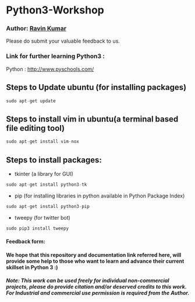 # Python3-Workshop

### Author: [Ravin Kumar](https://mr-ravin.github.io)

Please do submit your valuable feedback to us.




### Link for further learning Python3 :

Python : http://www.pyschools.com/

##  Steps to Update ubuntu (for installing packages)

```python
sudo apt-get update
```

## Steps to install vim in ubuntu(a terminal based file editing tool)

```python
sudo apt-get install vim-nox
```

## Steps to install packages:

- tkinter (a library for GUI)

```python
sudo apt-get install python3-tk
```

- pip (for installing libraries in python available in Python Package Index)

```python
sudo apt-get install python3-pip
```

- tweepy (for  twitter bot)

```python
sudo pip3 install tweepy
```

#### Feedback form:


#### We hope that this repository and documentation link referred here, will provide some help to those who want to learn and advance their current skillset in Python 3 :)

##### Note: This work can be used freely for individual non-commercial projects, please do provide citation and/or deserved credits to this work. For Industrial and commercial use permission is required from the Author.
